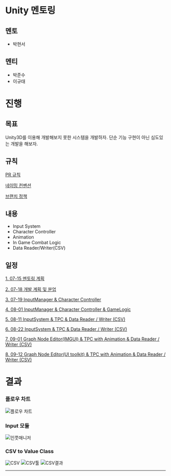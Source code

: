 # Unity 멘토링
## 멘토
* 박현서
## 멘티
* 박준수
* 이규태

# 진행
## 목표
Unity3D를 이용해 개발해보지 못한 시스템을 개발하자. 단순 기능 구현이 아닌 심도있는 개발을 해보자.


## 규칙

[PR 규칙](https://www.notion.so/PR-2b420c7d0e1e426fbebcbf200f384c4f)

[네이밍 컨벤션](https://www.notion.so/81238e41a1f14aa289e07477df72e54d)

[브랜치 정책](https://www.notion.so/fb95e71aea0348529283bcd0a9a637ac)

## 내용
* Input System
* Character Controller
* Animation
* In Game Combat Logic
* Data Reader/Writer(CSV)

## 일정

[1. 07-15 멘토링 계획](https://www.notion.so/07-15-94d21d25df044f4f8e5d72f22a626987)

[2. 07-18 개발 계획 및 분업](https://www.notion.so/07-18-d62766e8a7374aedb57b541d123b8afc)

[3. 07-19 InputManager & Character Controller](https://www.notion.so/07-19-5534b32a15b04bbca62f0cbe71a632d2)

[4. 08-01 InputManager & Character Controller & GameLogic](https://www.notion.so/08-01-1df5a8f74e184a8d89e0394b1fe9ea13)

[5. 08-11 InputSystem & TPC & Data Reader / Writer (CSV)](https://www.notion.so/08-11-7285347bb208460ea28d2336af2bb5d5)

[6. 08-22 InputSystem & TPC & Data Reader / Writer (CSV)](https://www.notion.so/08-22-69e9e9f7e60048b08f35bdcfb131a316)

[7. 09-01 Graph Node Editor(IMGUI) & TPC with Animation & Data Reader / Writer (CSV)](https://www.notion.so/09-01-53cd14facfdd4ebd85a8f5859a17b629)

[8. 09-12 Graph Node Editor(UI toolkit) & TPC with Animation & Data Reader / Writer (CSV)](https://www.notion.so/09-12-6e05916e466f4f3d90394b4d79ab88dd)


# 결과

### 플로우 차트
![플로우 차트](https://user-images.githubusercontent.com/31693348/132535927-a0b0db8b-a923-4a96-9e8b-31ff0f91c5be.png)

### Input 모듈
![인풋매니저](https://user-images.githubusercontent.com/31693348/128598665-f66cf455-e9c7-4682-87ee-89850bf41123.png)

### CSV to Value Class
![CSV](https://user-images.githubusercontent.com/23232376/133458809-cfac749d-278f-4bdb-92cc-0bfeec34b622.png)
![CSV툴](https://user-images.githubusercontent.com/23232376/133458562-ddb1fd67-d7b4-4415-821b-bb8759f8c737.png)
![CSV결과](https://user-images.githubusercontent.com/23232376/133459134-c205f9f3-8fa2-4eca-8486-f845ec32241e.png)

***

